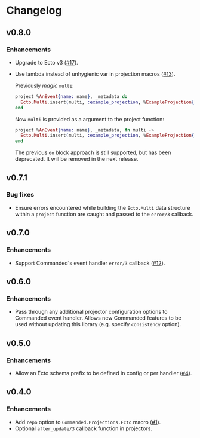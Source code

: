 # Changelog

## v0.8.0

### Enhancements

- Upgrade to Ecto v3 ([#17](https://github.com/commanded/commanded-ecto-projections/pull/17)).
- Use lambda instead of unhygienic var in projection macros ([#13](https://github.com/commanded/commanded-ecto-projections/pull/13)).

  Previously _magic_ `multi`:

  ```elixir
  project %AnEvent{name: name}, _metadata do
    Ecto.Multi.insert(multi, :example_projection, %ExampleProjection{name: name})
  end
  ```

  Now `multi` is provided as a argument to the project function:

  ```elixir
  project %AnEvent{name: name}, _metadata, fn multi ->
    Ecto.Multi.insert(multi, :example_projection, %ExampleProjection{name: name})
  end
  ```

  The previous `do` block approach is still supported, but has been deprecated. It will be removed in the next release.

## v0.7.1

### Bug fixes

- Ensure errors encountered while building the `Ecto.Multi` data structure within a `project` function are caught and passed to the `error/3` callback.

## v0.7.0

### Enhancements

- Support Commanded's event handler `error/3` callback ([#12](https://github.com/commanded/commanded-ecto-projections/pull/12)).

## v0.6.0

### Enhancements

- Pass through any additional projector configuration options to Commanded event handler.
  Allows new Commanded features to be used without updating this library (e.g. specify `consistency` option).

## v0.5.0

### Enhancements

- Allow an Ecto schema prefix to be defined in config or per handler ([#4](https://github.com/commanded/commanded-ecto-projections/pull/4)).


## v0.4.0

### Enhancements

- Add `repo` option to `Commanded.Projections.Ecto` macro ([#1](https://github.com/commanded/commanded-ecto-projections/pull/1)).
- Optional `after_update/3` callback function in projectors.
